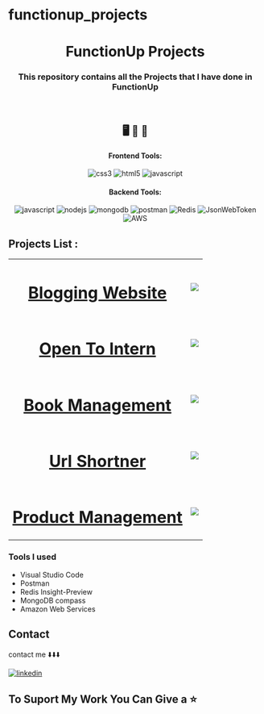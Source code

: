 # functionup_projects

<h1 align="center">FunctionUp Projects</h1>

<h3 align="center">This repository contains all the Projects that I have done in FunctionUp</h3>

<br />

<h2 align="center">🖥️ 📁 📒</h2>


<h4 align="center">Frontend Tools:</h4>

<p align="center">
  <img src="https://img.shields.io/badge/CSS3-1572B6?style=for-the-badge&logo=css3&logoColor=white" alt="css3" />
  <img src="https://img.shields.io/badge/HTML5-E34F26?style=for-the-badge&logo=html5&logoColor=white" alt="html5" />
  <img src="https://img.shields.io/badge/JavaScript-323330?style=for-the-badge&logo=javascript&logoColor=F7DF1E" alt="javascript" />
  
</p>


<h4 align="center">Backend Tools:</h4>

<p align="center">
  <img src="https://img.shields.io/badge/JavaScript-323330?style=for-the-badge&logo=javascript&logoColor=F7DF1E" alt="javascript" />
  <img src="https://img.shields.io/badge/Node.js-339933?style=for-the-badge&logo=nodedotjs&logoColor=white" alt="nodejs" />
    <img src="https://img.shields.io/badge/MongoDB-4EA94B?style=for-the-badge&logo=mongodb&logoColor=white" alt="mongodb" />
    <img src="https://img.shields.io/badge/Postman-FF6C37?style=for-the-badge&logo=postman&logoColor=white" alt="postman" />
  <img src="https://img.shields.io/badge/redis-%23DD0031.svg?style=for-the-badge&logo=redis&logoColor=white" alt="Redis" />
  <img src="https://img.shields.io/badge/JWT-000000?style=for-the-badge&logo=JSON%20web%20tokens&logoColor=white" alt="JsonWebToken" />
  <img src="https://img.shields.io/badge/AWS-%23FF9900.svg?style=for-the-badge&logo=amazon-aws&logoColor=white" alt="AWS" />

</p>


## Projects List :
<table>
  <tr>
    <td><h1 align="center"><a href="https://github.com/Deeptirtha/project1">Blogging Website</a></h1></td>
    <td><img src="https://payu.in/blog/wp-content/uploads/2019/01/Blog-Cover.gif" /></td>
  </tr>
  <tr>
    <td><h1 align="center"><a href="https://github.com/Deeptirtha/project2/tree/project/internshipGroup19">Open To Intern</a></h1></td>
    <td><img src="https://i.pinimg.com/originals/20/e6/a4/20e6a4f470b3a19b80694b13c099d854.gif" /></td>
  </tr>
  <tr>
    <td><h1 align="center"><a href="https://github.com/Deeptirtha/project3/tree/project/booksManagementGroup9">Book Management</a></h1></td>
    <td><img src="https://static01.nyt.com/images/2020/10/18/multimedia/18sp-ourfuture-libraries/18sp-ourfuture-libraries-superJumbo.gif" /></td>
  </tr>
  <tr>
    <td><h1 align="center"><a href="https://github.com/Deeptirtha/project4/tree/project/URLShortnerGroup7">Url Shortner</a></h1></td>
    <td><img src="https://raw.githubusercontent.com/Mr-Parth/Custom-URL-Shortener/master/gif/1.gif" /></td>
  </tr>
    <td><h1 align="center"><a href="https://github.com/Deeptirtha/project5/tree/project/productsManagementGroup-19">Product Management</a></h1></td>
    <td><img src="https://blog.gemfind.com/hubfs/ecommerce-subway-studio-malaysia%20%281%29.gif" /></td>
  </tr>
</table>

  ### Tools I used 

- Visual Studio Code
- Postman
- Redis Insight-Preview
- MongoDB compass
- Amazon Web Services


## Contact

contact me ⬇️⬇️⬇️


[![linkedin](https://img.shields.io/badge/deeptirtha-mukherjee-7b5040249?style=for-the-badge&logo=linkedin&logoColor=white)](https://www.linkedin.com/in/deeptirtha-mukherjee-7b5040249/)


## To Suport My Work You Can Give a ⭐️
